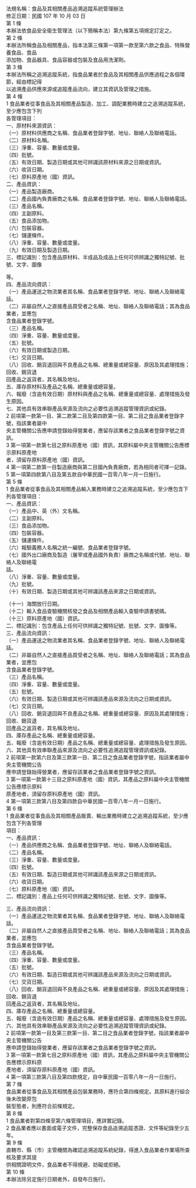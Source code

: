 法規名稱：食品及其相關產品追溯追蹤系統管理辦法  
修正日期：民國 107 年 10 月 03 日  
第 1 條  
本辦法依食品安全衛生管理法（以下簡稱本法）第九條第五項規定訂定之。  
第 2 條  
本辦法所稱食品及相關產品，指本法第三條第一項第一款至第六款之食品、特殊營養食品、食品  
添加物、食品器具、食品容器或包裝及食品用洗潔劑。  
第 3 條  
本辦法所稱之追溯追蹤系統，指食品業者於食品及其相關產品供應過程之各個環節，經由標記得  
以追溯產品供應來源或追蹤產品流向，建立其資訊及管理之措施。  
第 4 條  
1 食品業者從事食品及其相關產品製造、加工、調配業務時建立之追溯追蹤系統，至少應包含下列  
各管理項目：  
一、原材料來源資訊：  
（一）原材料供應商之名稱、食品業者登錄字號、地址、聯絡人及聯絡電話。  
（二）原材料名稱。  
（三）淨重、容量、數量或度量。  
（四）批號。  
（五）有效日期、製造日期或其他可辨識該原材料來源之日期或資訊。  
（六）收貨日期。  
（七）原料原產地（國）資訊。  
二、產品資訊：  
（一）產品製造廠商。  
（二）產品國內負責廠商之名稱、食品業者登錄字號、地址、聯絡人及聯絡電話。  
（三）產品名稱。  
（四）主副原料。  
（五）食品添加物。  
（六）包裝容器。  
（七）儲運條件。  
（八）淨重、容量、數量或度量。  
（九）有效日期及製造日期。  
三、標記識別：包含產品原材料、半成品及成品上任何可供辨識之獨特記號、批號、文字、圖像  


等。  
四、產品流向資訊：  
（一）產品運送之物流業者其名稱、食品業者登錄字號、地址、聯絡人及聯絡電話。  
（二）非屬自然人之直接產品買受者之名稱、地址、聯絡人及聯絡電話；其為食品業者，並應包  
含食品業者登錄字號。  
（三）產品名稱。  
（四）淨重、容量、數量或度量。  
（五）批號。  
（六）有效日期或製造日期。  
（七）交貨日期。  
（八）回收、銷貨退回與不良產品之名稱、總重量或總容量、原因及其處理措施；回收、銷貨退  
回產品之返貨者，其名稱及地址。  
五、庫存原材料及產品之名稱、總重量或總容量。  
六、報廢（含逾有效日期）原材料與產品之名稱、總重量或總容量、處理措施及發生原因。  
七、其他具有效串聯產品來源及流向之必要性追溯追蹤管理資訊或紀錄。  
2 前項第一款第一目、第二款第二目及第四款第一目、第二目之食品業者登錄字號，指該業者屬中  
央主管機關公告應申請登錄始得營業者，應留存該業者之食品業者登錄字號之資訊。  
3 第一項第一款第七目之原料原產地（國）資訊，其原料屬中央主管機關公告應標示原料原產地  
者，須留存原料原產地（國）資訊。  
4 第一項第二款第一目製造廠商與第二目國內負責廠商，若為相同者可擇一記錄。  
5 第一項第四款第八目及第五款自中華民國一百零八年一月一日施行。  
第 5 條  
1 食品業者從事食品及其相關產品輸入業務時建立之追溯追蹤系統，至少應包含下列各管理項目：  
一、產品資訊：  
（一）產品中、英（外）文名稱。  
（二）主副原料。  
（三）食品添加物。  
（四）包裝容器。  
（五）儲運條件。  
（六）報驗義務人名稱之統一編號、食品業者登錄字號。  
（七）國外出口廠商及製造（屠宰或產品國外負責）廠商之名稱或代號、地址、聯絡人及聯絡電  
話。  
（八）淨重、容量、數量或度量。  
（九）批號。  
（十）有效日期、製造日期或其他可辨識該產品來源之日期或資訊。  


（十一）海關放行日期。  
（十二）輸入食品查驗機關核發之食品及相關產品輸入查驗申請書號碼。  
（十三）原料原產地（國）資訊。  
二、標記識別：包含產品上任何可供辨識之獨特記號、批號、文字、圖像等。  
三、產品流向資訊：  
（一）產品運送之物流業者其名稱、食品業者登錄字號、地址、聯絡人及聯絡電話。  
（二）非屬自然人之直接產品買受者之名稱、地址、聯絡人及聯絡電話；其為食品業者，並應包  
含食品業者登錄字號。  
（三）產品名稱。  
（四）淨重、容量、數量或度量。  
（五）批號。  
（六）有效日期、製造日期或其他可辨識該產品來源及流向之日期或資訊。  
（七）交貨日期。  
（八）回收、銷貨退回與不良產品之名稱、總重量或總容量、原因及其處理措施；回收、銷貨退  
回產品之返貨者，其名稱及地址。  
四、庫存產品之名稱、總重量或總容量。  
五、報廢（含逾有效日期）產品之名稱、總重量或總容量、處理措施及發生原因。  
六、其他具有效串聯產品來源及流向之必要性追溯追蹤管理資訊或紀錄。  
2 前項第一款第六目及第三款第一目、第二目之食品業者登錄字號，指該業者屬中央主管機關公告  
應申請登錄始得營業者，應留存該業者之食品業者登錄字號之資訊。  
3 第一項第一款第十三目之原料原產地（國）資訊，其產品之原料屬中央主管機關公告應標示原料  
原產地者，須留存原料原產地（國）資訊。  
4 第一項第三款第八目及第四款自中華民國一百零八年一月一日施行。  
第 6 條  
1 食品業者從事食品及其相關產品販賣、輸出業務時建立之追溯追蹤系統，至少應包含下列各管理  
項目：  
一、產品資訊：  
（一）產品供應商之名稱、食品業者登錄字號、地址、聯絡人及聯絡電話。  
（二）產品名稱。  
（三）淨重、容量、數量或度量。  
（四）批號。  
（五）有效日期、製造日期或其他可辨識該產品來源之日期或資訊。  
（六）收貨日期。  
（七）原料原產地（國）資訊。  
二、標記識別：產品上任何可供辨識之獨特記號、批號、文字、圖像等。  


三、產品流向資訊：  
（一）產品運送之物流業者其名稱、食品業者登錄字號、地址、聯絡人及聯絡電話。  
（二）非屬自然人之直接產品買受者之名稱、地址、聯絡人及聯絡電話；其為食品業者，並應包  
含食品業者登錄字號。  
（三）產品名稱。  
（四）淨重、容量、數量或度量。  
（五）批號。  
（六）有效日期、製造日期或其他可辨識該產品來源及流向之日期或資訊。  
（七）交貨日期。  
（八）回收、銷貨退回與不良產品之名稱、總重量或總容量、原因及其處理措施；回收、銷貨退  
回產品之返貨者，其名稱及地址。  
四、庫存產品之名稱、總重量或總容量。  
五、報廢（含逾有效日期）產品之名稱、總重量或總容量、處理措施及發生原因。  
六、其他具有效串聯產品來源及流向之必要性追溯追蹤管理資訊或紀錄。  
2 前項第一款第一目及第三款第一目、第二目之食品業者登錄字號，指該業者屬中央主管機關公告  
應申請登錄始得營業者，應留存該業者之食品業者登錄字號之資訊。  
3 第一項第一款第七目之原料原產地（國）資訊，其產品之原料屬中央主管機關公告應標示原料原  
產地者，須留存原料原產地（國）資訊。  
4 第一項第三款第八目及第四款規定，自中華民國一百零八年一月一日施行。  
第 7 條  
食品業者從事食品及其相關產品包裝業務時，應符合第四條規定。其原料進行組合後未改變原包  
裝型態者，則應符合前條規定。  
第 8 條  
1 食品業者對第四條至第六條管理項目，應詳實記錄。  
2 食品業者應以書面或電子文件，完整保存食品追溯追蹤憑證、文件等紀錄至少五年。  
第 9 條  
直轄市、縣（市）主管機關為確認追溯追蹤系統紀錄，得進入食品業者作業場所查核及要求其提  
供相關證明文件，食品業者不得規避、妨礙或拒絕。  
第 10 條  
本辦法除另定施行日期者外，自發布日施行。  


